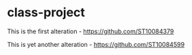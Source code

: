 # class-project
This is the first alteration - https://github.com/ST10084379

This is yet another alteration - 
https://github.com/ST10084599
